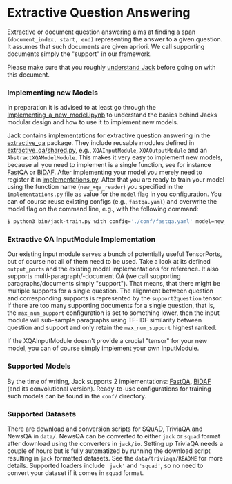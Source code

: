 # Extractive Question Answering

Extractive or document question answering aims at finding a span `(document_index, start, end)` representing the answer
to a given question. It assumes that such documents are given apriori. We call supporting documents simply the "support"
in our framework.

Please make sure that you roughly [understand Jack](/docs/Understanding_Jack_the_Reader.md) before going on with
this document.


### Implementing new Models
In preparation it is advised to at least go through the
[Implementing_a_new_model.ipynb](/notebooks/Implementing_a_new_model.ipynb) to understand the basics behind Jacks modular
design and how to use it to implement new models.

Jack contains implementations for extractive question answering in the [extractive_qa](/jack/readers/extractive_qa)
package. They include reusable modules defined in [extractive_qa/shared.py](/jack/readers/extractive_qa/shared.py),
e.g., `XQAInputModule`, `XQAOutputModule` and an `AbstractXQAModelModule`. This makes it very easy to implement new
models, because all you need to implement is a single function, see for instance [FastQA](/jack/readers/extractive_qa/fastqa.py)
or [BiDAF](/jack/readers/extractive_qa/fastqa.py). After implementing your model you merely need to register it in 
[implementations.py](/jack/readers/implementations.py). After that you are ready to train your model using the function
name (`new_xqa_reader`) you specified in the `implementations.py` file as value for the `model` flag in you
configuration. You can of course reuse existing configs (e.g., `fastqa.yaml`) and overwrite the model flag on the
command line, e.g., with the following command:

```bash
$ python3 bin/jack-train.py with config='./conf/fastqa.yaml' model=new_xqa_reader
```

### Extractive QA InputModule Implementation

Our existing input module serves a bunch of potentially useful TensorPorts, but of course not all of them need to be
used. Take a look at its defined `output_ports` and the existing model implementations for reference.
It also supports multi-paragraph/-document QA (we call supporting paragraphs/documents simply "support"). 
That means, that there might be multiple supports for a single question. The alignment between question and corresponding
supports is represented by the `support2question` tensor. If there are too many supporting documents for a single
question, that is, the `max_num_support` configuration is set to something lower, then the input module will sub-sample
paragraphs using TF-IDF similarity between question and support and only retain the `max_num_support` highest ranked.

If the XQAInputModule doesn't provide a crucial "tensor" for your new model, you can of course simply implement your own
InputModule.

### Supported Models

By the time of writing, Jack supports 2 implementations: [FastQA][fastqa], [BiDAF][bidaf] (and its convolutional version). 
Ready-to-use configurations for training such models can be found in the `conf/` directory.

[fastqa]: https://arxiv.org/abs/1703.04816
[bidaf]: https://arxiv.org/abs/1611.01603

### Supported Datasets

There are download and conversion scripts for SQuAD, TriviaQA and NewsQA in `data/`. NewsQA can be converted to either
`jack` or `squad` format after download using the converters in `jack/io`. Setting up TriviaQA needs a couple of hours 
but is fully automatized by running the download script resulting in `jack` formatted datasets. See the 
`data/triviaqa/README` for more details. Supported loaders include `'jack'` and `'squad'`, so no need to convert your
dataset if it comes in `squad` format.


[squad]: https://rajpurkar.github.io/SQuAD-explorer/
[triviaqa]: http://nlp.cs.washington.edu/triviaqa/
[newsqa]: https://datasets.maluuba.com/NewsQA
